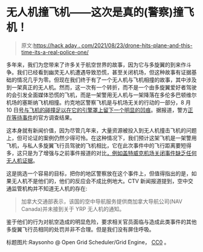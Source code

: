 # 无人机撞飞机——这次是真的(警察)撞飞机！

> 原文:[https://hack aday . com/2021/08/23/drone-hits-plane-and-this-time-its-a-real-police-one/](https://hackaday.com/2021/08/23/drone-hits-plane-and-this-time-its-a-real-police-one/)

多年来，我们为您带来了许多关于航空世界的故事，因为它与多旋翼的到来作斗争。我们已经看到幽灵无人机遭遇导致恐慌，甚至关闭机场，但这种故事有证据基础的情况几乎为零。但现在我们终于有了一个无人机与飞机相撞的故事，其中涉及到一架真正的无人机。然而，这一次有一个转折，而不是一个由多旋翼爱好者驾驶的会引发全面媒体恐慌的飞机，而是一架警用无人机与一架降落在多伦多巴顿维尔机场的塞斯纳飞机相撞。约克地区警察飞机是与机场无关的行动的一部分，8 月 10 日[号与飞机的碰撞足以在它的引擎罩上留下一个明显的凹痕](https://wwwapps.tc.gc.ca/Saf-Sec-Sur/2/cadors-screaq/rd.aspx?occdtefrom%3d2021-08-10%26occdteto%3d2021-08-19%26srchfldcd%3d6%26txt%3dC-GKWL%26srchtype%3d2%26rt%3dWS%26hypl%3dy%26cnum%3d2021O1096)。据报道，警方[正在等待事件](https://www.680news.com/2021/08/20/york-police-drone-midair-collision-buttonville-airport/)的官方调查结果。

这本身就有新闻价值，因为尽管几年来，大量资源被投入到无人机撞击飞机的问题上，但可论证的案例仍然少得可怜。在这种情况下，我们预计这架飞机是一架警用飞机，与私人多旋翼飞行员驾驶的飞机相比，它在此次事件中的飞行距离要短得多，这只是为了增强与之前事件报道的对比[，例如盖特威克机场关闭事件缺乏任何无人机证据](https://hackaday.com/2020/12/07/the-gatwick-drone-finally-someone-who-isnt-us-asks-whether-it-ever-really-existed/)。

这是挑选一个容易的目标，把你的地区警察放在这个事件上，但值得指出的是，如果无人机不是他们的，他们的反应会不成比例地大。CTV 新闻报道提到，空中交通监管机构并不知道无人机的存在:

> 加拿大交通部表示，该国的空中导航服务提供商加拿大导航公司(NAV Canada)并未接到关于 YRP 无人机的通知。

鉴于他们的行为对航空造成的明显危险，要求相关官员面临与造成此类事件的其他多旋翼飞行员相同的处罚并非不合理。但是我们没有屏住呼吸。

标题图片:Raysonho @ Open Grid Scheduler/Grid Engine， [CC0](https://commons.wikimedia.org/wiki/File:ButtonvilleAirport18.jpg) 。